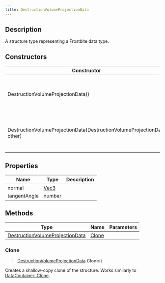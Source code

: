 ```yaml
---
title: DestructionVolumeProjectionData
---
```

## Description

A structure type representing a Frostbite data type.

## Constructors

| Constructor                                                            | Description                                              |
| ---------------------------------------------------------------------- | -------------------------------------------------------- |
| DestructionVolumeProjectionData()                                      | Create a new instance of this structure type.            |
| DestructionVolumeProjectionData(DestructionVolumeProjectionData other) | Create a reference copy of a structure of the same type. |

## Properties

| Name         | Type                              | Description |
| ------------ | --------------------------------- | ----------- |
| normal       | [Vec3](/vext/ref/shared/class/vec3) |             |
| tangentAngle | number                            |             |

## Methods

| Type                                                               | Name            | Parameters |
| ------------------------------------------------------------------ | --------------- | ---------- |
| [DestructionVolumeProjectionData](/vext/ref/fb/destructionvolumeprojectiondata/) | [Clone](#clone) |            |

### Clone

> [DestructionVolumeProjectionData](/vext/ref/fb/destructionvolumeprojectiondata/) **Clone**()

Creates a shallow-copy clone of the structure. Works similarly to [DataContainer::Clone](/vext/ref/shared/class/datacontainer#clone).
